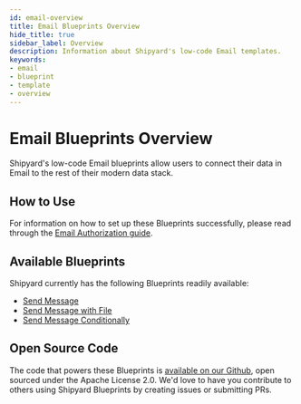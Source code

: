 ```yaml
---
id: email-overview
title: Email Blueprints Overview
hide_title: true
sidebar_label: Overview
description: Information about Shipyard's low-code Email templates.
keywords:
- email
- blueprint
- template
- overview
---
```


# Email Blueprints Overview

Shipyard's low-code Email blueprints allow users to connect their data in Email to the rest of their modern data stack.


## How to Use
For information on how to set up these Blueprints successfully, please read through the [Email Authorization guide](email-authorization.md).


## Available Blueprints
Shipyard currently has the following Blueprints readily available: 
- [Send Message](email-send-message.md)
- [Send Message with File](email-send-message-with-file.md)
- [Send Message Conditionally](email-send-message-conditionally.md)

## Open Source Code
The code that powers these Blueprints is [available on our Github](https://www.shipyardapp.com/docs/blueprint-library/email), open sourced under the Apache License 2.0. We'd love to have you contribute to others using Shipyard Blueprints by creating issues or submitting PRs.
